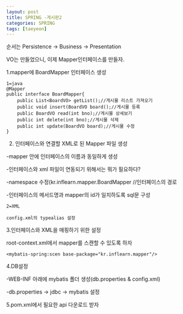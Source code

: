 ```yaml
---
layout: post
title: SPRING -게시판2
categories: SPRING
tags: [taeyeon]
---
```


순서는 Persistence -> Business -> Presentation

VO는 만들었으니, 이제 Mapper인터페이스를 만들자.

1.mapper에 BoardMapper 인터페이스 생성
```
1=java
@Mapper
public interface BoardMapper{
    public List<BoardVO> getList();//게시물 리스트 가져오기
    public void insert(BoardVO board();//게시물 등록
    public BoardVO read(int bno);//게시물 상세보기
    public int delete(int bno);//게시물 삭제
    public int update(BoardVO board);//게시물 수정
}
```

2. 인터페이스와 연결할 XML로 된 Mapper 파일 생성

-mapper 안에 인터페이스의 이름과 동일하게 생성

-인터페이스와 xml 파일이 연동되기 위해서는 뭐가 필요하다?

-namespace 수정(kr.inflearn.mapper.BoardMapper //인터페이스의 경로

-인터페이스의 메서드명과 mapper의 id가 일치하도록 sql문 구성


```
2=XML

config.xml의 typealias 설정

```

3.인터페이스와 XML을 매핑하기 위한 설정

root-context.xml에서 mapper를 스캔할 수 있도록 하자

```
<mybatis-spring:scen base-package="kr.inflearn.mapper"/>
```

4.DB설정

-WEB-INF 아래에 mybatis 폴더 생성(db.properties & config.xml)

-db.properties -> jdbc -> mybatis 설정 


5.pom.xml에서 필요한 api 다운로드 받자





